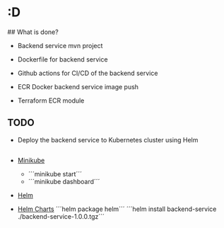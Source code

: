 # :D 

## What is done?

- Backend service mvn project
- Dockerfile for backend service
- Github actions for CI/CD of the backend service
- ECR Docker backend service image push

- Terraform ECR module


## TODO

- Deploy the backend service to Kubernetes cluster using Helm


##

- [Minikube](https://minikube.sigs.k8s.io/docs/)

    - ´´´minikube start´´´
    - ´´´minikube dashboard´´´

- [Helm](https://helm.sh/docs/intro/using_helm/)
- [Helm Charts](https://helm.sh/docs/topics/charts/)
    ´´´helm package helm´´´
    ´´´helm install backend-service ./backend-service-1.0.0.tgz´´´